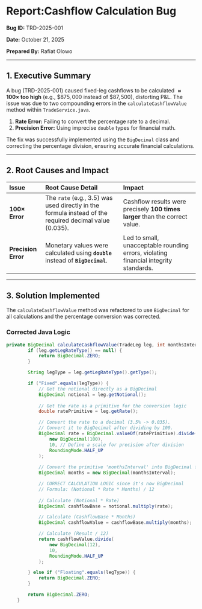 # Report:Cashflow Calculation Bug 

**Bug ID:** TRD-2025-001

**Date:** October 21, 2025

**Prepared By:** Rafiat Olowo

---

## 1. Executive Summary

A bug (TRD-2025-001) caused fixed-leg cashflows to be calculated **$\approx 100\times$ too high** (e.g., $\$875,000$ instead of $\$87,500$), distorting P\&L. The issue was due to two compounding errors in the `calculateCashflowValue` method within `TradeService.java`.

1.  **Rate Error:** Failing to convert the percentage rate to a decimal.
2.  **Precision Error:** Using imprecise `double` types for financial math.

The fix was successfully implemented using the `BigDecimal` class and correcting the percentage division, ensuring accurate financial calculations.

---

## 2. Root Causes and Impact

| Issue | Root Cause Detail | Impact |
| :--- | :--- | :--- |
| **$100 \times$ Error** | The `rate` (e.g., 3.5) was used directly in the formula instead of the required decimal value (0.035). | Cashflow results were precisely **100 times larger** than the correct value. |
| **Precision Error** | Monetary values were calculated using **`double`** instead of **`BigDecimal`**. | Led to small, unacceptable rounding errors, violating financial integrity standards. |

---

## 3. Solution Implemented

The `calculateCashflowValue` method was refactored to use `BigDecimal` for all calculations and the percentage conversion was corrected.

### Corrected Java Logic

```java
private BigDecimal calculateCashflowValue(TradeLeg leg, int monthsInterval) {
        if (leg.getLegRateType() == null) {
            return BigDecimal.ZERO;
        }

        String legType = leg.getLegRateType().getType();

        if ("Fixed".equals(legType)) {
            // Get the notional directly as a BigDecimal
            BigDecimal notional = leg.getNotional();
            
            // Get the rate as a primitive for the conversion logic
            double ratePrimitive = leg.getRate();

            // Convert the rate to a decimal (3.5% -> 0.035).
            // Convert it to BigDecimal after dividing by 100.
            BigDecimal rate = BigDecimal.valueOf(ratePrimitive).divide(
                new BigDecimal(100), 
                10, // Define a scale for precision after division
                RoundingMode.HALF_UP
            );
            
            // Convert the primitive 'monthsInterval' into BigDecimal for calculations.
            BigDecimal months = new BigDecimal(monthsInterval);

            // CORRECT CALCULATION LOGIC since it's now BigDecimal
            // Formula: (Notional * Rate * Months) / 12
            
            // Calculate (Notional * Rate)
            BigDecimal cashflowBase = notional.multiply(rate);

            // Calculate (CashflowBase * Months)
            BigDecimal cashflowValue = cashflowBase.multiply(months);

            // Calculate (Result / 12)
            return cashflowValue.divide(
                new BigDecimal(12), 
                10, 
                RoundingMode.HALF_UP
            );

        } else if ("Floating".equals(legType)) {
            return BigDecimal.ZERO;
        }

        return BigDecimal.ZERO;
    }
